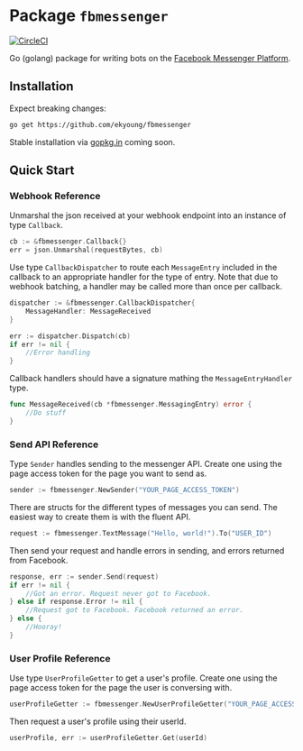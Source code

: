 # Package `fbmessenger`

[![CircleCI](https://circleci.com/gh/ekyoung/fbmessenger.svg?style=svg)](https://circleci.com/gh/ekyoung/fbmessenger)

Go (golang) package for writing bots on the [Facebook Messenger Platform](https://developers.facebook.com/docs/messenger-platform).

## Installation

Expect breaking changes:

```bash
go get https://github.com/ekyoung/fbmessenger
```

Stable installation via [gopkg.in](http://labix.org/gopkg.in) coming soon.

## Quick Start

### Webhook Reference

Unmarshal the json received at your webhook endpoint into an instance of type `Callback`.

```go
cb := &fbmessenger.Callback{}
err = json.Unmarshal(requestBytes, cb)
```

Use type `CallbackDispatcher` to route each `MessageEntry` included in the callback to an appropriate
handler for the type of entry. Note that due to webhook batching, a handler may be called more than
once per callback.

```go
dispatcher := &fbmessenger.CallbackDispatcher{
	MessageHandler: MessageReceived
}

err := dispatcher.Dispatch(cb)
if err != nil {
	//Error handling
}
```

Callback handlers should have a signature mathing the `MessageEntryHandler` type.

```go
func MessageReceived(cb *fbmessenger.MessagingEntry) error {
	//Do stuff
}
```

### Send API Reference

Type `Sender` handles sending to the messenger API. Create one using the page access
token for the page you want to send as.

```go
sender := fbmessenger.NewSender("YOUR_PAGE_ACCESS_TOKEN")
```

There are structs for the different types of messages you can send. The easiest way to create them
is with the fluent API.

```go
request := fbmessenger.TextMessage("Hello, world!").To("USER_ID")
```

Then send your request and handle errors in sending, and errors returned from Facebook.

```go
response, err := sender.Send(request)
if err != nil {
	//Got an error. Request never got to Facebook.
} else if response.Error != nil {
	//Request got to Facebook. Facebook returned an error.
} else {
	//Hooray!
}
```

### User Profile Reference

Use type `UserProfileGetter` to get a user's profile. Create one using the page
access token for the page the user is conversing with.

```go
userProfileGetter := fbmessenger.NewUserProfileGetter("YOUR_PAGE_ACCESS_TOKEN")
```

Then request a user's profile using their userId.

```go
userProfile, err := userProfileGetter.Get(userId)
```
